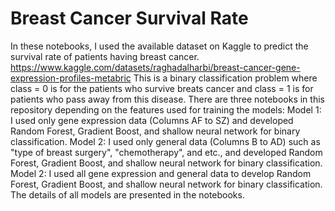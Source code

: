 # Breast Cancer Survival Rate
In these notebooks, I used the available dataset on Kaggle to predict the survival rate of patients having breast cancer.
https://www.kaggle.com/datasets/raghadalharbi/breast-cancer-gene-expression-profiles-metabric
This is a binary classification problem where class = 0 is for the patients who survive breats cancer and class = 1 is for patients who pass away from this disease.
There are three notebooks in this repository depending on the features used for training the models:
Model 1: I used only gene expression data (Columns AF to SZ) and developed Random Forest, Gradient Boost, and shallow neural network for binary classification. 
Model 2: I used only general data (Columns B to AD) such as "type of breast surgery", "chemotherapy", and etc., and developed Random Forest, Gradient Boost, and shallow neural network for binary classification. 
 Model 2: I used all gene expression and general data to develop Random Forest, Gradient Boost, and shallow neural network for binary classification.
 The details of all models are presented in the notebooks.

